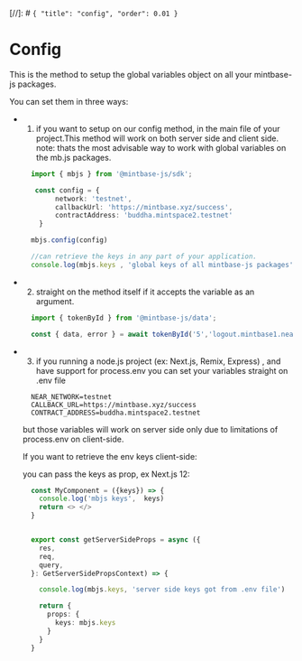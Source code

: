 [//]: # `{ "title": "config", "order": 0.01 }`
# Config

This is the method to setup the global variables object on all your mintbase-js packages.

You can set them in three ways:


- 1. if you want to setup on our config method, in the main file of your project.This method will work on both server side and client side.
note: thats the most advisable way to work with global variables on the mb.js packages.

  ```typescript
    import { mbjs } from '@mintbase-js/sdk';

     const config = {
          network: 'testnet',
          callbackUrl: 'https://mintbase.xyz/success',
          contractAddress: 'buddha.mintspace2.testnet'
      }

    mbjs.config(config)

    //can retrieve the keys in any part of your application.
    console.log(mbjs.keys , 'global keys of all mintbase-js packages')
  ```


- 2. straight on the method itself if it accepts the variable as an argument.

  ```typescript
    import { tokenById } from '@mintbase-js/data';

    const { data, error } = await tokenById('5','logout.mintbase1.near', 'mainnet');
  ```

- 3. if you running a node.js project (ex: Next.js, Remix, Express) , and have support for process.env you can set your variables straight on .env file

 

  ```
    NEAR_NETWORK=testnet
    CALLBACK_URL=https://mintbase.xyz/success
    CONTRACT_ADDRESS=buddha.mintspace2.testnet
  ```

  but those variables will work on server side only due to limitations of process.env on client-side.

  If you want to retrieve the env keys client-side:

  you can pass the keys as prop, ex Next.js 12:


  ```typescript
    const MyComponent = ({keys}) => {
      console.log('mbjs keys',  keys)
      return <> </>
    }


    export const getServerSideProps = async ({
      res,
      req,
      query,
    }: GetServerSidePropsContext) => {

      console.log(mbjs.keys, 'server side keys got from .env file')

      return {
        props: {
          keys: mbjs.keys
        }
      }
    }

  ```


